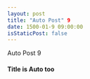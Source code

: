 ```yaml
---
layout: post
title: "Auto Post" 9
date: 1500-01-9 09:00:00
isStaticPost: false
---
```

Auto Post 9
#### Title is Auto too